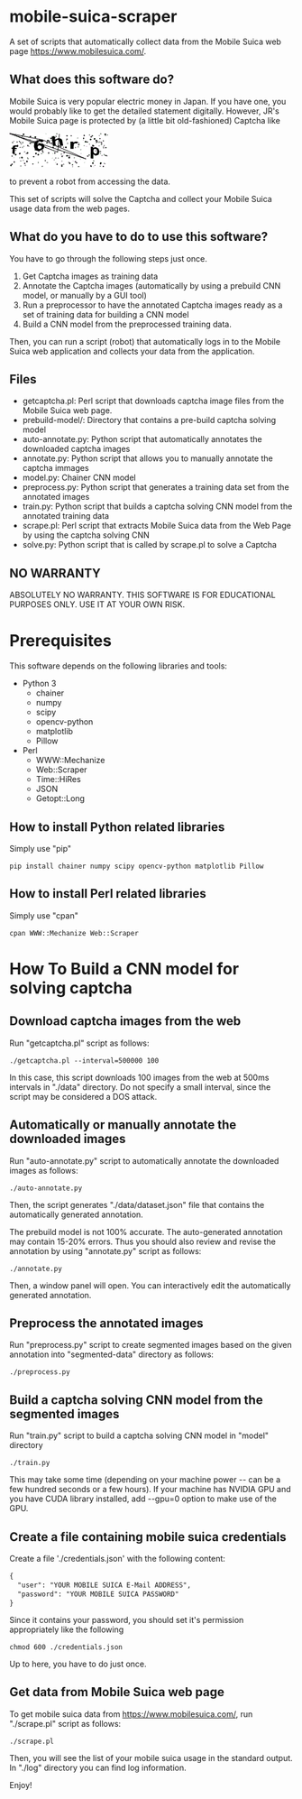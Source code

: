 # mobile-suica-scraper

A set of scripts that automatically collect data from the Mobile Suica web page
https://www.mobilesuica.com/.

## What does this software do?

Mobile Suica is very popular electric money in Japan.
If you have one, you would probably like to get the detailed statement digitally.
However, JR's Mobile Suica page is protected by (a little bit old-fashioned) Captcha like

![Mobile Suica Captcha Image](https://github.com/survivor7777777/mobile-suica-scraper/blob/master/sample-Captcha.gif?raw=true)  

to prevent a robot from accessing the data.

This set of scripts will solve the Captcha and collect your Mobile Suica usage data from the web pages.

## What do you have to do to use this software?

You have to go through the following steps just once.
1. Get Captcha images as training data
1. Annotate the Captcha images (automatically by using a prebuild CNN model, or manually by a GUI tool)
1. Run a preprocessor to have the annotated Captcha images ready as a set of training data for building a CNN model
1. Build a CNN model from the preprocessed training data.

Then, you can run a script (robot) that automatically logs in to the Mobile Suica web application and collects your data from the application.

## Files

* getcaptcha.pl: Perl script that downloads captcha image files from the Mobile Suica web page.
* prebuild-model/: Directory that contains a pre-build captcha solving model
* auto-annotate.py: Python script that automatically annotates the downloaded captcha images
* annotate.py: Python script that allows you to manually annotate the captcha immages
* model.py: Chainer CNN model
* preprocess.py: Python script that generates a training data set from the annotated images
* train.py: Python script that builds a captcha solving CNN model from the annotated training data
* scrape.pl: Perl script that extracts Mobile Suica data from the Web Page by using the captcha solving CNN
* solve.py: Python script that is called by scrape.pl to solve a Captcha

## NO WARRANTY

ABSOLUTELY NO WARRANTY.
THIS SOFTWARE IS FOR EDUCATIONAL PURPOSES ONLY.
USE IT AT YOUR OWN RISK.

# Prerequisites

This software depends on the following libraries and tools:

* Python 3
  * chainer
  * numpy
  * scipy
  * opencv-python
  * matplotlib
  * Pillow
* Perl
  * WWW::Mechanize
  * Web::Scraper
  * Time::HiRes
  * JSON
  * Getopt::Long

## How to install Python related libraries

Simply use "pip"

    pip install chainer numpy scipy opencv-python matplotlib Pillow

## How to install Perl related libraries

Simply use "cpan"

    cpan WWW::Mechanize Web::Scraper

# How To Build a CNN model for solving captcha

## Download captcha images from the web

Run "getcaptcha.pl" script as follows:

    ./getcaptcha.pl --interval=500000 100

In this case, this script downloads 100 images from the web at 500ms intervals in "./data" directory.
Do not specify a small interval, since the script may be considered a DOS attack.

## Automatically or manually annotate the downloaded images

Run "auto-annotate.py" script to automatically annotate the downloaded images as follows:

    ./auto-annotate.py

Then, the script generates "./data/dataset.json" file that contains the automatically generated annotation.

The prebuild model is not 100% accurate.  The auto-generated annotation may contain 15-20% errors.
Thus you should also review and revise the annotation by using "annotate.py" script as follows:

    ./annotate.py

Then, a window panel will open.  You can interactively edit the automatically generated annotation.

## Preprocess the annotated images

Run "preprocess.py" script to create segmented images based on the given annotation into "segmented-data" directory as follows:

    ./preprocess.py

## Build a captcha solving CNN model from the segmented images

Run "train.py" script to build a captcha solving CNN model in "model" directory

    ./train.py

This may take some time (depending on your machine power -- can be a few hundred seconds or a few hours).
If your machine has NVIDIA GPU and you have CUDA library installed, add --gpu=0 option to make use of the GPU.

## Create a file containing mobile suica credentials

Create a file './credentials.json' with the following content:

    {
      "user": "YOUR MOBILE SUICA E-Mail ADDRESS",
      "password": "YOUR MOBILE SUICA PASSWORD"
    }

Since it contains your password, you should set it's permission appropriately like the following

    chmod 600 ./credentials.json

Up to here, you have to do just once.

## Get data from Mobile Suica web page

To get mobile suica data from https://www.mobilesuica.com/, run "./scrape.pl" script as follows:

    ./scrape.pl

Then, you will see the list of your mobile suica usage in the standard output.
In "./log" directory you can find log information.

Enjoy!
